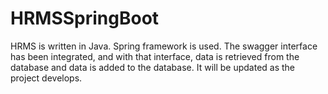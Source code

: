 # HRMSSpringBoot
HRMS is written in Java. Spring framework is used. The swagger interface has been integrated, and with that interface, data is retrieved from the database and data is added to the database.
It will be updated as the project develops.
